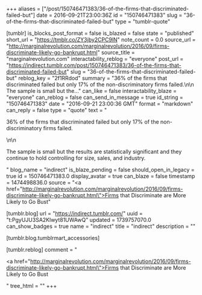 +++
aliases = ["/post/150746471383/36-of-the-firms-that-discriminated-failed-but"]
date = 2016-09-21T23:00:36Z
id = "150746471383"
slug = "36-of-the-firms-that-discriminated-failed-but"
type = "tumblr-quote"

[tumblr]
is_blocks_post_format = false
is_blazed = false
state = "published"
short_url = "https://tmblr.co/ZY3jby2CPC9lN"
note_count = 0.0
source_url = "http://marginalrevolution.com/marginalrevolution/2016/09/firms-discriminate-likely-go-bankrupt.html"
source_title = "marginalrevolution.com"
interactability_reblog = "everyone"
post_url = "https://indirect.tumblr.com/post/150746471383/36-of-the-firms-that-discriminated-failed-but"
slug = "36-of-the-firms-that-discriminated-failed-but"
reblog_key = "2f1RRdod"
summary = "36% of the firms that discriminated failed but only 17% of the non-discriminatory firms failed.\n\n The sample is small but the..."
can_like = false
interactability_blaze = "everyone"
can_reblog = false
can_send_in_message = true
id_string = "150746471383"
date = "2016-09-21 23:00:36 GMT"
format = "markdown"
can_reply = false
type = "quote"
text = "<p>36% of the firms that discriminated failed but only 17% of the non-discriminatory firms failed.</p>\n\n<p>The sample is small but the results are statistically significant and they continue to hold controlling for size, sales, and industry.</p>"
blog_name = "indirect"
is_blaze_pending = false
should_open_in_legacy = true
id = 150746471383.0
display_avatar = true
can_blaze = false
timestamp = 1474498836.0
source = "<a href=\"http://marginalrevolution.com/marginalrevolution/2016/09/firms-discriminate-likely-go-bankrupt.html\">Firms that Discriminate are More Likely to Go Bust</a>"

[tumblr.blog]
url = "https://indirect.tumblr.com/"
uuid = "t:PgyUJU3SA2Klwyt81UWAwQ"
updated = 1739757070.0
can_show_badges = true
name = "indirect"
title = "indirect"
description = ""

[tumblr.blog.tumblrmart_accessories]

[tumblr.reblog]
comment = "<p><a href=\"http://marginalrevolution.com/marginalrevolution/2016/09/firms-discriminate-likely-go-bankrupt.html\">Firms that Discriminate are More Likely to Go Bust</a></p>"
tree_html = ""
+++
